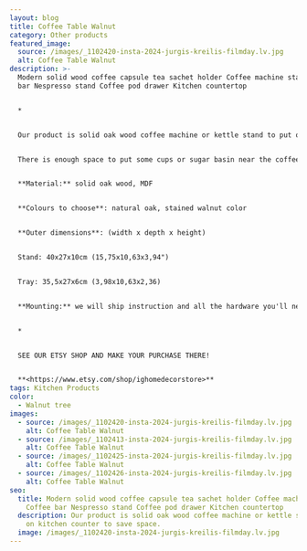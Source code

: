```yaml
---
layout: blog
title: Coffee Table Walnut
category: Other products
featured_image:
  source: /images/_1102420-insta-2024-jurgis-kreilis-filmday.lv.jpg
  alt: Coffee Table Walnut
description: >-
  Modern solid wood coffee capsule tea sachet holder Coffee machine stand Coffee
  bar Nespresso stand Coffee pod drawer Kitchen countertop


  *


  Our product is solid oak wood coffee machine or kettle stand to put on kitchen counter to save space. Under the stand there is a removable tray, also made of an oak frame with a painted MDF bottom. 


  There is enough space to put some cups or sugar basin near the coffee machine. Since the tray is removable, you can use it to store coffee capsules or tea bags or use it to serve your drinks and snacks.


  **Material:** solid oak wood, MDF


  **Colours to choose**: natural oak, stained walnut color


  **Outer dimensions**: (width x depth x height)


  Stand: 40x27x10cm (15,75x10,63x3,94")


  Tray: 35,5x27x6cm (3,98x10,63x2,36)


  **Mounting:** we will ship instruction and all the hardware you'll need to install together with product.


  *


  SEE OUR ETSY SHOP AND MAKE YOUR PURCHASE THERE!


  **<https://www.etsy.com/shop/ighomedecorstore>**
tags: Kitchen Products
color:
  - Walnut tree
images:
  - source: /images/_1102420-insta-2024-jurgis-kreilis-filmday.lv.jpg
    alt: Coffee Table Walnut
  - source: /images/_1102413-insta-2024-jurgis-kreilis-filmday.lv.jpg
    alt: Coffee Table Walnut
  - source: /images/_1102425-insta-2024-jurgis-kreilis-filmday.lv.jpg
    alt: Coffee Table Walnut
  - source: /images/_1102426-insta-2024-jurgis-kreilis-filmday.lv.jpg
    alt: Coffee Table Walnut
seo:
  title: Modern solid wood coffee capsule tea sachet holder Coffee machine stand
    Coffee bar Nespresso stand Coffee pod drawer Kitchen countertop
  description: Our product is solid oak wood coffee machine or kettle stand to put
    on kitchen counter to save space.
  image: /images/_1102420-insta-2024-jurgis-kreilis-filmday.lv.jpg
---
```


